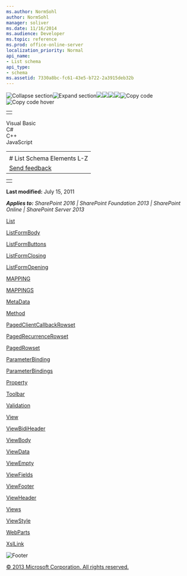 ```yaml
---
ms.author: NormSohl
author: NormSohl
manager: soliver
ms.date: 11/16/2014
ms.audience: Developer
ms.topic: reference
ms.prod: office-online-server
localization_priority: Normal
api_name:
- List schema
api_type:
- schema
ms.assetid: 7330a8bc-fc61-43e5-b722-2a3915deb32b
---
```


![Collapse
section](../icons/collapse_all.gif "Collapse section")![Expand
section](../icons/expand_all.gif "Expand section")![](../icons/collapse_all.gif)![](../icons/expand_all.gif)![](../icons/dropdown.gif)![](../icons/dropdownHover.gif)![Copy
code](../icons/copycode.gif "Copy code")![Copy code
hover](../icons/copycodeHighlight.gif "Copy code hover")
<table>
<tbody>
<tr class="odd">
<td align="left"></td>
</tr>
</tbody>
</table>

Visual Basic  
C\#  
C++  
JavaScript  

<table>
<tbody>
<tr class="odd">
<td align="left"><span id="runningHeaderText"></span></td>
</tr>
<tr class="even">
<td align="left"># List Schema Elements L-Z</td>
</tr>
<tr class="odd">
<td align="left"><span id="headfeedbackarea" class="feedbackhead"><a href="javascript:SubmitFeedback(&#39;docthis@Microsoft.com&#39;,&#39;&#39;,&#39;&#39;,&#39;&#39;,&#39;1.0.18082.1225&#39;,&#39;%0\dThank%20you%20for%20your%20feedback.%20The%20developer%20writing%20teams%20use%20your%20feedback%20to%20improve%20documentation.%20While%20we%20are%20reviewing%20your%20feedback,%20we%20may%20send%20you%20e-mail%20to%20ask%20for%20clarification%20or%20feedback%20on%20a%20solution.%20We%20do%20not%20use%20your%20e-mail%20address%20for%20any%20other%20purpose%20and%20we%20delete%20it%20after%20we%20finish%20our%20review.%0\AFor%20further%20information%20about%20the%20privacy%20policies%20of%20Microsoft,%20please%20see%20http://privacy.microsoft.com/en-us/default.aspx.%0\A%0\d&#39;,&#39;Customer%20feedback&#39;);">Send feedback</a></span></td>
</tr>
</tbody>
</table>

<table>
<colgroup>
<col width="100%" />
</colgroup>
<tbody>
<tr class="odd">
<td align="left"></td>
</tr>
</tbody>
</table>

**Last modified:** July 15, 2011

***Applies to:** SharePoint 2016 | SharePoint Foundation 2013 |
SharePoint Online | SharePoint Server 2013*

[List](list-element-list.htm)

[ListFormBody](listformbody-element-list.htm)

[ListFormButtons](listformbuttons-element-list.htm)

[ListFormClosing](listformclosing-element-list.htm)

[ListFormOpening](listformopening-element-list.htm)

[MAPPING](mapping-element-list.htm)

[MAPPINGS](mappings-element-list.htm)

[MetaData](metadata-element-list.htm)

[Method](method-element-list.htm)

[PagedClientCallbackRowset](pagedclientcallbackrowset-element-list.htm)

[PagedRecurrenceRowset](pagedrecurrencerowset-element-list.htm)

[PagedRowset](pagedrowset-element-list.htm)

[ParameterBinding](parameterbinding-element-list.htm)

[ParameterBindings](parameterbindings-element-list.htm)

[Property](property-element-list.htm)

[Toolbar](toolbar-element-list.htm)

[Validation](validation-element-list.htm)

[View](view-element-list.htm)

[ViewBidiHeader](viewbidiheader-element-list.htm)

[ViewBody](viewbody-element-list.htm)

[ViewData](viewdata-element-list.htm)

[ViewEmpty](viewempty-element-list.htm)

[ViewFields](viewfields-element-list.htm)

[ViewFooter](viewfooter-element-list.htm)

[ViewHeader](viewheader-element-list.htm)

[Views](views-element-list.htm)

[ViewStyle](viewstyle-element-list.htm)

[WebParts](webparts-element-list.htm)

[XslLink](xsllink-element-list.htm)

![Footer](../icons/footer.gif "Footer")

[© 2013 Microsoft Corporation. All rights
reserved.](office-2013-documentation-copyright-notice.htm)



